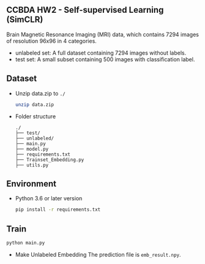 ## CCBDA HW2 - Self-supervised Learning (SimCLR)
Brain Magnetic Resonance Imaging (MRI) data, which contains 7294 images of resolution 96x96 in 4 categories.
- unlabeled set: A full dataset containing 7294 images without labels.
- test set: A small subset containing 500 images with classification label.

## Dataset
- Unzip data.zip to `./`
    ```sh
    unzip data.zip 
    ```
- Folder structure
    ```
    ./
    ├── test/
    ├── unlabeled/ 
    ├── main.py   
    ├── model.py
    ├── requirements.txt
    ├── Trainset_Embedding.py
    ├── utils.py
    ```

## Environment
- Python 3.6 or later version
    ```sh
    pip install -r requirements.txt
    ```

## Train
```sh
python main.py
```
- Make Unlabeled Embedding
The prediction file is `emb_result.npy`.
